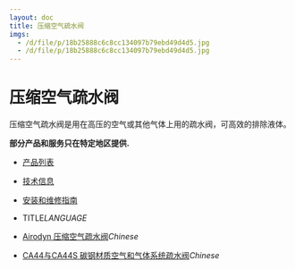 ```yaml
---
layout: doc
title: 压缩空气疏水阀
imgs:
  - /d/file/p/18b25888c6c8cc134097b79ebd49d4d5.jpg
  - /d/file/p/18b25888c6c8cc134097b79ebd49d4d5.jpg
---
```


# 压缩空气疏水阀

压缩空气疏水阀是用在高压的空气或其他气体上用的疏水阀，可高效的排除液体。

**部分产品和服务只在特定地区提供.**

- [产品列表](<javascript:navactive(1);>)
- [技术信息](<javascript:navactive(2);>)
- [安装和维修指南](<javascript:navactive(3);>)

- TITLE*LANGUAGE*
- [Airodyn 压缩空气疏水阀](/drain-traps/Airodyn.html 'Airodyn 压缩空气疏水阀')_Chinese_
- [CA44与CA44S 碳钢材质空气和气体系统疏水阀](/drain-traps/CA44S.html 'CA44与CA44S 碳钢材质空气和气体系统疏水阀')_Chinese_
